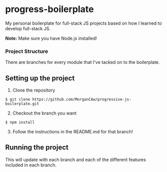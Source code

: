 # progress-boilerplate
My personal boilerplate for full-stack JS projects based on how I learned to develop full-stack JS.

**Note:** Make sure you have Node.js installed!

### Project Structure
There are branches for every module that I've tacked on to the boilerplate.

## Setting up the project
1. Clone the repository
```
$ git clone https://github.com/MorganCAw/progressive-js-boilerplate.git
```
2. Checkout the branch you want
```
$ npm install
```
3. Follow the instructions in the README.md for that branch!

## Running the project
This will update with each branch and each of the different features included in each branch.